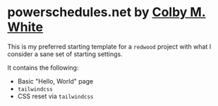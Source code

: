 # powerschedules.net by [Colby M. White]

This is my preferred starting template for a `redwood` project with what I consider a sane set of starting settings.

It contains the following:

- Basic "Hello, World" page
- `tailwindcss`
- CSS reset via `tailwindcss`

[Colby M. White]: https://github.com/colbywhite/
